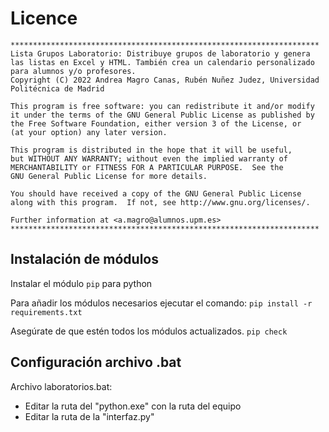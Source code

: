 Licence
=========================================================================
    *********************************************************************
    Lista Grupos Laboratorio: Distribuye grupos de laboratorio y genera las listas en Excel y HTML. También crea un calendario personalizado para alumnos y/o profesores.
    Copyright (C) 2022 Andrea Magro Canas, Rubén Nuñez Judez, Universidad Politécnica de Madrid

    This program is free software: you can redistribute it and/or modify
    it under the terms of the GNU General Public License as published by
    the Free Software Foundation, either version 3 of the License, or
    (at your option) any later version.

    This program is distributed in the hope that it will be useful,
    but WITHOUT ANY WARRANTY; without even the implied warranty of
    MERCHANTABILITY or FITNESS FOR A PARTICULAR PURPOSE.  See the
    GNU General Public License for more details.

    You should have received a copy of the GNU General Public License
    along with this program.  If not, see http://www.gnu.org/licenses/.

    Further information at <a.magro@alumnos.upm.es>
    *********************************************************************

## Instalación de módulos

Instalar el módulo `pip` para python

Para añadir los módulos necesarios ejecutar el comando: `pip install -r requirements.txt`

Asegúrate de que estén todos los módulos actualizados. `pip check`

## Configuración archivo .bat

Archivo laboratorios.bat:

- Editar la ruta del "python.exe" con la ruta del equipo
- Editar la ruta de la "interfaz.py"